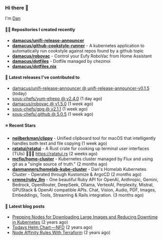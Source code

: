 

### Hi there 👋

I'm [Dan](https://medium.com/@dan.m.webb)

#### 👨‍💻 Repositories I created recently
- **[damacus/unifi-release-announcer](https://github.com/damacus/unifi-release-announcer)**
- **[damacus/github-cookstyle-runner](https://github.com/damacus/github-cookstyle-runner)** - A kubernetes application to automatically run cookstyle against repos found by a github topic
- **[damacus/robovac](https://github.com/damacus/robovac)** - Control your Eufy RoboVac from Home Assistant
- **[damacus/dotfiles](https://github.com/damacus/dotfiles)** - Dotfile managed by chezmoi
- **[damacus/dotfiles.nix](https://github.com/damacus/dotfiles.nix)**

#### 🚀 Latest releases I've contributed to


- [damacus/unifi-release-announcer @ unifi-release-announcer-v0.1.5](https://github.com/damacus/unifi-release-announcer/releases/tag/unifi-release-announcer-v0.1.5) (today)
- [sous-chefs/yum-elrepo @ v2.4.0](https://github.com/sous-chefs/yum-elrepo/releases/tag/v2.4.0) (1 day ago)
- [damacus/robovac @ v1.5.0](https://github.com/damacus/robovac/releases/tag/v1.5.0) (1 week ago)
- [sous-chefs/gpg @ v2.1.1](https://github.com/sous-chefs/gpg/releases/tag/v2.1.1) (1 week ago)
- [sous-chefs/.github @ 5.0.5](https://github.com/sous-chefs/.github/releases/tag/5.0.5) (1 week ago)

#### ⭐ Recent Stars


- **[neilberkman/clippy](https://github.com/neilberkman/clippy)** - Unified clipboard tool for macOS that intelligently handles both text and file copying (1 week ago)
- **[ratatui/ratatui](https://github.com/ratatui/ratatui)** - A Rust crate for cooking up terminal user interfaces (TUIs) 👨‍🍳🐀 https://ratatui.rs (2 weeks ago)
- **[mcfio/home-cluster](https://github.com/mcfio/home-cluster)** - Kubernetes cluster managed by Flux and using git as a &#34;single source of truth.&#34; (2 months ago)
- **[danmanners/homelab-kube-cluster](https://github.com/danmanners/homelab-kube-cluster)** - Dan&#39;s Homelab Kubernetes Cluster - Operated through Kustomize &amp; ArgoCD (2 months ago)
- **[crmne/ruby_llm](https://github.com/crmne/ruby_llm)** - One beautiful Ruby API for OpenAI, Anthropic, Gemini, Bedrock, OpenRouter, DeepSeek, Ollama, VertexAI, Perplexity, Mistral, GPUStack &amp; OpenAI compatible APIs. Chat, Vision, Audio, PDF, Images, Embeddings, Tools, Streaming &amp; Rails integration. (3 months ago)

#### 📄 Latest blog posts
- [Prepping Nodes for Downloading Large Images and Reducing Downtime in Kubernetes](https://medium.com/@dan.m.webb/prepping-nodes-for-downloading-large-images-and-reducing-downtime-in-kubernetes-551ead53f0?source=rss-bbba9c670f6e------2) (2 years ago)
- [Todays Helm Chart — NFD](https://medium.com/@dan.m.webb/todays-helm-chart-nfd-efe64f156edd?source=rss-bbba9c670f6e------2) (2 years ago)
- [Node Affinity Rules With Terraform](https://awstip.com/node-affinity-rules-with-terraform-a0766e0bb1da?source=rss-bbba9c670f6e------2) (2 years ago)
